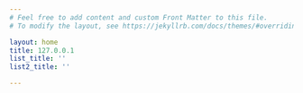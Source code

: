 ```yaml
---
# Feel free to add content and custom Front Matter to this file.
# To modify the layout, see https://jekyllrb.com/docs/themes/#overriding-theme-defaults

layout: home
title: 127.0.0.1
list_title: ''
list2_title: ''

---
```


